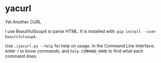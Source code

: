 # yacurl
Yet Another CURL

I use BeautifulSoup4 to parse HTML. It is installed with: `pip install --user beautifulsoup4`.

Use `./yacurl.py --help` for help on usage. In the Command Line Interface, enter `?` to know commands, and `help COMMAND_NAME` to find what each command does.
